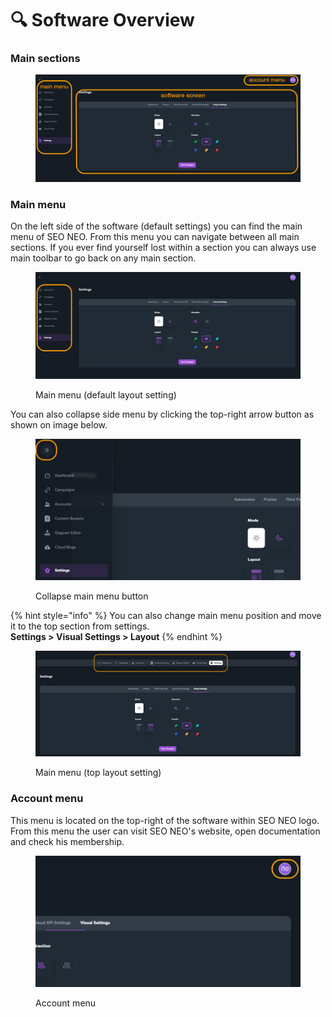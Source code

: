 # 🔍 Software Overview

### Main sections

<figure><img src=".gitbook/assets/main sections.jpg" alt=""><figcaption></figcaption></figure>

### Main menu

On the left side of the software (default settings) you can find the main menu of SEO NEO. From this menu you can navigate between all main sections. If you ever find yourself lost within a section you can always use main toolbar to go back on any main section.

<figure><img src=".gitbook/assets/main menu.jpg" alt=""><figcaption><p>Main menu (default layout setting)</p></figcaption></figure>

You can also collapse side menu by clicking the top-right arrow button as shown on image below.

<figure><img src=".gitbook/assets/main menu - collapse (1).jpg" alt=""><figcaption><p>Collapse main menu button</p></figcaption></figure>

{% hint style="info" %}
You can also change main menu position and move it to the top section from settings.\
**Settings > Visual Settings > Layout**
{% endhint %}

<figure><img src=".gitbook/assets/main menu top.jpg" alt=""><figcaption><p>Main menu (top layout setting)</p></figcaption></figure>

### Account menu

This menu is located on the top-right of the software within SEO NEO logo. From this menu the user can visit SEO NEO's website, open documentation and check his membership.

<figure><img src=".gitbook/assets/account menu.jpg" alt=""><figcaption><p>Account menu</p></figcaption></figure>
